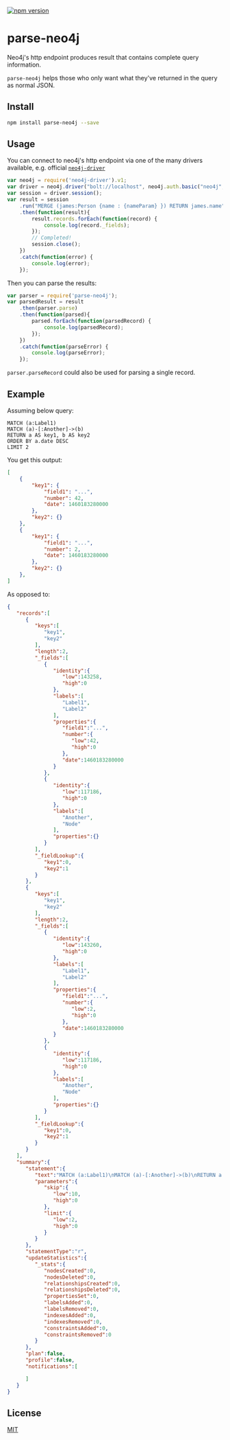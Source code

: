 [![npm version](https://badge.fury.io/js/parse-neo4j.svg)](https://www.npmjs.com/package/parse-neo4j)

# parse-neo4j

Neo4j's http endpoint produces result that contains complete query information.

`parse-neo4j` helps those who only want what they've returned in the query as normal JSON.

## Install

```bash
npm install parse-neo4j --save
```

## Usage
You can connect to neo4j's http endpoint via one of the many drivers available, e.g. official [`neo4j-driver`](https://github.com/neo4j/neo4j-javascript-driver)
```javascript
var neo4j = require('neo4j-driver').v1;
var driver = neo4j.driver("bolt://localhost", neo4j.auth.basic("neo4j", "neo4j"));
var session = driver.session();
var result = session
    .run("MERGE (james:Person {name : {nameParam} }) RETURN james.name", { nameParam:'James' })
    .then(function(result){
        result.records.forEach(function(record) {
            console.log(record._fields);
        });
        // Completed!
        session.close();
    })
    .catch(function(error) {
        console.log(error);
    });
```
Then you can parse the results:
```javascript
var parser = require('parse-neo4j');
var parsedResult = result
    .then(parser.parse)
    .then(function(parsed){
        parsed.forEach(function(parsedRecord) {
            console.log(parsedRecord);
        });
    })
    .catch(function(parseError) {
        console.log(parseError);
    });
```
`parser.parseRecord` could also be used for parsing a single record.

## Example

Assuming below query:
```cypher
MATCH (a:Label1)
MATCH (a)-[:Another]->(b)
RETURN a AS key1, b AS key2
ORDER BY a.date DESC
LIMIT 2
```

You get this output:
```JSON
[
    {
        "key1": {
            "field1": "...",
            "number": 42,
            "date": 1460183280000
        },
        "key2": {}
    },
    {
        "key1": {
            "field1": "...",
            "number": 2,
            "date": 1460183280000
        },
        "key2": {}
    },
]
```

As opposed to:
```JSON
{
   "records":[
      {
         "keys":[
            "key1",
            "key2"
         ],
         "length":2,
         "_fields":[
            {
               "identity":{
                  "low":143258,
                  "high":0
               },
               "labels":[
                  "Label1",
                  "Label2"
               ],
               "properties":{
                  "field1":"...",
                  "number":{
                     "low":42,
                     "high":0
                  },
                  "date":1460183280000
               }
            },
            {
               "identity":{
                  "low":117186,
                  "high":0
               },
               "labels":[
                  "Another",
                  "Node"
               ],
               "properties":{}
            }
         ],
         "_fieldLookup":{
            "key1":0,
            "key2":1
         }
      },
      {
         "keys":[
            "key1",
            "key2"
         ],
         "length":2,
         "_fields":[
            {
               "identity":{
                  "low":143260,
                  "high":0
               },
               "labels":[
                  "Label1",
                  "Label2"
               ],
               "properties":{
                  "field1":"...",
                  "number":{
                     "low":2,
                     "high":0
                  },
                  "date":1460183280000
               }
            },
            {
               "identity":{
                  "low":117186,
                  "high":0
               },
               "labels":[
                  "Another",
                  "Node"
               ],
               "properties":{}
            }
         ],
         "_fieldLookup":{
            "key1":0,
            "key2":1
         }
      }
   ],
   "summary":{
      "statement":{
         "text":"MATCH (a:Label1)\nMATCH (a)-[:Another]->(b)\nRETURN a AS key1, b AS key2\nORDER BY a.date DESC\nLIMIT 2",
         "parameters":{
            "skip":{
               "low":10,
               "high":0
            },
            "limit":{
               "low":2,
               "high":0
            }
         }
      },
      "statementType":"r",
      "updateStatistics":{
         "_stats":{
            "nodesCreated":0,
            "nodesDeleted":0,
            "relationshipsCreated":0,
            "relationshipsDeleted":0,
            "propertiesSet":0,
            "labelsAdded":0,
            "labelsRemoved":0,
            "indexesAdded":0,
            "indexesRemoved":0,
            "constraintsAdded":0,
            "constraintsRemoved":0
         }
      },
      "plan":false,
      "profile":false,
      "notifications":[

      ]
   }
}
```

## License
[MIT](https://github.com/satratech/parse-neo4j/blob/master/LICENSE)

